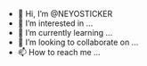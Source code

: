 - 👋 Hi, I’m @NEYOSTICKER
- 👀 I’m interested in ...
- 🌱 I’m currently learning ...
- 💞️ I’m looking to collaborate on ...
- 📫 How to reach me ...

<!---
NEYOSTICKER/NEYOSTICKER is a ✨ special ✨ repository because its `README.md` (this file) appears on your GitHub profile.
You can click the Preview link to take a look at your changes.
--->
